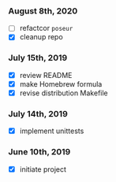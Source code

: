 ### August 8th, 2020

- [ ] refactcor `poseur`
- [x] cleanup repo

### July 15th, 2019

- [x] review README
- [x] make Homebrew formula
- [x] revise distribution Makefile

### July 14th, 2019

- [x] implement unittests

### June 10th, 2019

- [x] initiate project

